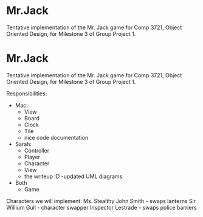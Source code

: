 # Mr.Jack
Tentative implementation of the Mr. Jack game for Comp 3721, Object Oriented Design, for Milestone 3 of Group Project 1.

# Mr.Jack
Tentative implementation of the Mr. Jack game for Comp 3721, Object Oriented Design, for Milestone 3 of Group Project 1.

Responsibilities:
 - Mac:
    - View
    - Board
    - Clock
    - Tile
    - nice code documentation
 - Sarah:
    - Controller
    - Player
    - Character
    - View
    - the writeup :D
    -updated UML diagrams
 - Both
    - Game

Characters we will implement:
Ms. Stealthy
John Smith - swaps lanterns
Sir Willium Gull - character swapper
Inspector Lestrade - swaps police barriers